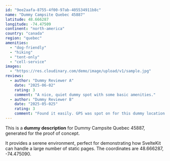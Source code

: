 ```yaml
---
id: "9ee2aafa-8755-4f00-97ab-405534911b8c"
name: "Dummy Campsite Quebec 45887"
latitude: 48.666287
longitude: -74.47509
continent: "north-america"
country: "canada"
region: "quebec"
amenities:
  - "dog-friendly"
  - "hiking"
  - "tent-only"
  - "cell-service"
images:
  - "https://res.cloudinary.com/demo/image/upload/v1/sample.jpg"
reviews:
  - author: "Dummy Reviewer A"
    date: "2025-06-02"
    rating: 3
    comment: "A nice, quiet dummy spot with some basic amenities."
  - author: "Dummy Reviewer B"
    date: "2025-05-025"
    rating: 3
    comment: "Found it easily. GPS was spot on for this dummy location."
---
```


This is a **dummy description** for Dummy Campsite Quebec 45887, generated for the proof of concept.

It provides a serene environment, perfect for demonstrating how SvelteKit can handle a large number of static pages. The coordinates are 48.666287, -74.475090.
